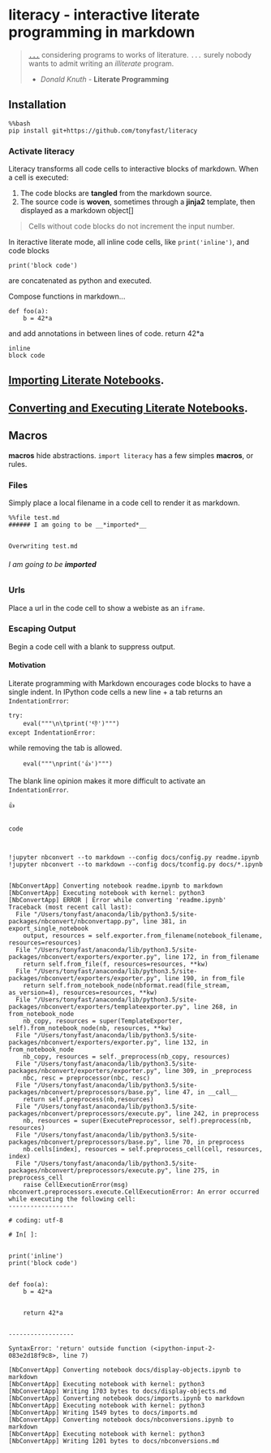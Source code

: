 
# __literacy__ - interactive literate programming in markdown

> [`...`](http://roxygen.org/knuth-literate-programming.pdf) considering programs to works of literature. `...`  surely nobody wants to admit writing an _illiterate_ program.
> - _Donald Knuth_ - **Literate Programming** 

## Installation


    %%bash
    pip install git+https://github.com/tonyfast/literacy
    
### Activate literacy


Literacy transforms all code cells to interactive blocks of markdown.  When a cell is executed:
    
1. The code blocks are __tangled__ from the markdown source.
2. The source code is __woven__, sometimes through a __jinja2__ template, then displayed as a markdown object[]

> Cells without code blocks do not increment the input number.



In iteractive literate mode, all inline code cells, like `print('inline')`, and code blocks

    print('block code')
    
are concatenated as python and executed.
    
Compose functions in markdown...
    
    def foo(a): 
        b = 42*a
and add annotations in between lines of code.
        return 42*a


    inline
    block code



## [Importing Literate Notebooks](docs/imports.md).



## [Converting and Executing Literate Notebooks](docs/display-objects.md).



## Macros

__macros__ hide abstractions.  `import literacy` has a few simples __macros__, or rules.



### Files

Simply place a local filename in a code cell to render it as markdown.

    %%file test.md
    ###### I am going to be __*imported*__


    Overwriting test.md



###### I am going to be __*imported*__



### Urls

Place a url in the code cell to show a webiste as an <code>iframe</code>.



### Escaping Output

Begin a code cell with a blank to suppress output.


#### Motivation

Literate programming with Markdown encourages code blocks to have a single indent.  In IPython 
code cells a new line + a tab returns an `IndentationError`:
    
    try:
        eval("""\n\tprint('👎')""")
    except IndentationError:
        
while removing the tab is allowed.
    
        eval("""\nprint('👍')""")
        
        
The blank line opinion makes it more difficult to activate an `IndentationError`.


    👍


    code



    !jupyter nbconvert --to markdown --config docs/config.py readme.ipynb
    !jupyter nbconvert --to markdown --config docs/tconfig.py docs/*.ipynb


    [NbConvertApp] Converting notebook readme.ipynb to markdown
    [NbConvertApp] Executing notebook with kernel: python3
    [NbConvertApp] ERROR | Error while converting 'readme.ipynb'
    Traceback (most recent call last):
      File "/Users/tonyfast/anaconda/lib/python3.5/site-packages/nbconvert/nbconvertapp.py", line 381, in export_single_notebook
        output, resources = self.exporter.from_filename(notebook_filename, resources=resources)
      File "/Users/tonyfast/anaconda/lib/python3.5/site-packages/nbconvert/exporters/exporter.py", line 172, in from_filename
        return self.from_file(f, resources=resources, **kw)
      File "/Users/tonyfast/anaconda/lib/python3.5/site-packages/nbconvert/exporters/exporter.py", line 190, in from_file
        return self.from_notebook_node(nbformat.read(file_stream, as_version=4), resources=resources, **kw)
      File "/Users/tonyfast/anaconda/lib/python3.5/site-packages/nbconvert/exporters/templateexporter.py", line 268, in from_notebook_node
        nb_copy, resources = super(TemplateExporter, self).from_notebook_node(nb, resources, **kw)
      File "/Users/tonyfast/anaconda/lib/python3.5/site-packages/nbconvert/exporters/exporter.py", line 132, in from_notebook_node
        nb_copy, resources = self._preprocess(nb_copy, resources)
      File "/Users/tonyfast/anaconda/lib/python3.5/site-packages/nbconvert/exporters/exporter.py", line 309, in _preprocess
        nbc, resc = preprocessor(nbc, resc)
      File "/Users/tonyfast/anaconda/lib/python3.5/site-packages/nbconvert/preprocessors/base.py", line 47, in __call__
        return self.preprocess(nb,resources)
      File "/Users/tonyfast/anaconda/lib/python3.5/site-packages/nbconvert/preprocessors/execute.py", line 242, in preprocess
        nb, resources = super(ExecutePreprocessor, self).preprocess(nb, resources)
      File "/Users/tonyfast/anaconda/lib/python3.5/site-packages/nbconvert/preprocessors/base.py", line 70, in preprocess
        nb.cells[index], resources = self.preprocess_cell(cell, resources, index)
      File "/Users/tonyfast/anaconda/lib/python3.5/site-packages/nbconvert/preprocessors/execute.py", line 275, in preprocess_cell
        raise CellExecutionError(msg)
    nbconvert.preprocessors.execute.CellExecutionError: An error occurred while executing the following cell:
    ------------------
    
    # coding: utf-8
    
    # In[ ]:
    
    
    print('inline')
    print('block code')
    
    
    def foo(a):
        b = 42*a
    
    
        return 42*a
    
    
    ------------------
    
    SyntaxError: 'return' outside function (<ipython-input-2-083e2d18f9c8>, line 7)
    
    [NbConvertApp] Converting notebook docs/display-objects.ipynb to markdown
    [NbConvertApp] Executing notebook with kernel: python3
    [NbConvertApp] Writing 1703 bytes to docs/display-objects.md
    [NbConvertApp] Converting notebook docs/imports.ipynb to markdown
    [NbConvertApp] Executing notebook with kernel: python3
    [NbConvertApp] Writing 1549 bytes to docs/imports.md
    [NbConvertApp] Converting notebook docs/nbconversions.ipynb to markdown
    [NbConvertApp] Executing notebook with kernel: python3
    [NbConvertApp] Writing 1201 bytes to docs/nbconversions.md


